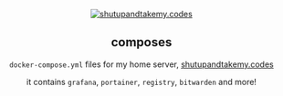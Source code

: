 <div align=center>

[![shutupandtakemy.codes](https://shutupandtakemy.codes/screenshot.png)](https://shutupandtakemy.codes)

## composes
`docker-compose.yml` files for my home server, [shutupandtakemy.codes](https://shutupandtakemy.codes)

it contains `grafana`, `portainer`, `registry`, `bitwarden` and more!
